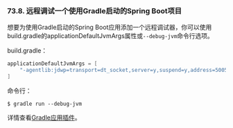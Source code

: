### 73.8. 远程调试一个使用Gradle启动的Spring Boot项目

想要为使用Gradle启动的Spring Boot应用添加一个远程调试器，你可以使用build.gradle的applicationDefaultJvmArgs属性或`--debug-jvm`命令行选项。

build.gradle：
```gradle
applicationDefaultJvmArgs = [
    "-agentlib:jdwp=transport=dt_socket,server=y,suspend=y,address=5005"
]
```
命令行：
```shell
$ gradle run --debug-jvm
```
详情查看[Gradle应用插件](http://www.gradle.org/docs/current/userguide/application_plugin.html)。
